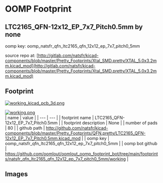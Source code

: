 # OOMP Footprint  
## LTC2165_QFN-12x12_EP_7x7_Pitch0.5mm  by none  
  
oomp key: oomp_natsfr_qfn_ltc2165_qfn_12x12_ep_7x7_pitch0_5mm  
  
source repo at: [http://gitlab.com/natsfr/kicad-components/blob/master/Pretty_Footprints/Xtal_SMD.pretty/XTAL_5.0x3.2mm.kicad_mod](http://gitlab.com/natsfr/kicad-components/blob/master/Pretty_Footprints/Xtal_SMD.pretty/XTAL_5.0x3.2mm.kicad_mod)  
## Footprint  
  
[![working_kicad_pcb_3d.png](working_kicad_pcb_3d_600.png)](working_kicad_pcb_3d.png)  
  
[![working.png](working_600.png)](working.png)  
| name | value | 
| --- | --- | 
| footprint name | LTC2165_QFN-12x12_EP_7x7_Pitch0.5mm | 
| footprint description | None | 
| number of pads | 80 | 
| github path | http://github.com/natsfr/kicad-components/blob/master/Pretty_Footprints/QFN.pretty/LTC2165_QFN-12x12_EP_7x7_Pitch0.5mm.kicad_mod | 
| oomp key | oomp_natsfr_qfn_ltc2165_qfn_12x12_ep_7x7_pitch0_5mm | 
| oomp bot github | https://github.com/oomlout/oomlout_oomp_footprint_bot/tree/main/footprints/natsfr_qfn_ltc2165_qfn_12x12_ep_7x7_pitch0_5mm/working | 
## Images  
